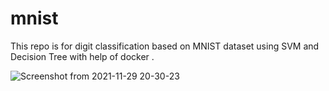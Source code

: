 # mnist
This repo is for digit classification based on MNIST dataset using  SVM and Decision  Tree with help of docker .


![Screenshot from 2021-11-29 20-30-23](https://user-images.githubusercontent.com/85408006/143893259-5ea2bddc-1172-4dae-868c-e207a6348b9b.png)


